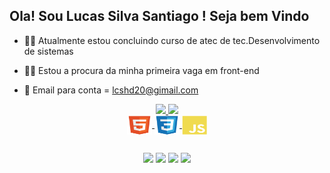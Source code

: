 
## Ola! Sou Lucas Silva Santiago ! Seja bem Vindo

- 🧑‍🎓 Atualmente estou concluindo curso de atec de tec.Desenvolvimento de sistemas

- 🧑‍💻 Estou a procura da minha primeira vaga em front-end

- 📩 Email para conta = lcshd20@gimail.com
 
<div align="center">
  <a href="https://github.com/Lucassilvasantiago">
  <img height="180em" src="https://github-readme-stats.vercel.app/api?username=Lucassilvasantiago&show_icons=true&theme=dark&include_all_commits=true&count_private=true"/>
  <img height="180em" src="https://github-readme-stats.vercel.app/api/top-langs/?username=Lucassilvasantiago&layout=compact&langs_count=7&theme=dark"/>
</div>
 
 <div align="center">
  <img align="center" alt="lucas-HTML" height="30" width="40" src="https://raw.githubusercontent.com/devicons/devicon/master/icons/html5/html5-original.svg">
 <img align="center" alt="lucas-CSS" height="30" width="40" src="https://raw.githubusercontent.com/devicons/devicon/master/icons/css3/css3-original.svg">
 <img align="center" alt="lucas-Js" height="30" width="40" src="https://raw.githubusercontent.com/devicons/devicon/master/icons/javascript/javascript-plain.svg">
 </div>
 
 ##
 
 <div> 
 <div align="center">
  <a href="https://instagram.com/lucas.silva.santiago" target="_blank"><img src="https://img.shields.io/badge/-Instagram-%23E4405F?style=for-the-badge&logo=instagram&logoColor=white" target="_blank"></a>
 <a href="https://discord.gg/" target="_blank"><img src="https://img.shields.io/badge/Discord-7289DA?style=for-the-badge&logo=discord&logoColor=white" target="_blank"></a> 
  <a href = "mailto:lcshd20@gmail.com"><img src="https://img.shields.io/badge/-Gmail-%23333?style=for-the-badge&logo=gmail&logoColor=white" target="_blank"></a>
    <a href="https://www.linkedin.com/in/lucas-silva-santiago-a4b6431a4" target="_blank"><img src="https://img.shields.io/badge/-LinkedIn-%230077B5?style=for-the-badge&logo=linkedin&logoColor=white" target="_blank"></a> 
 
 
</div>
